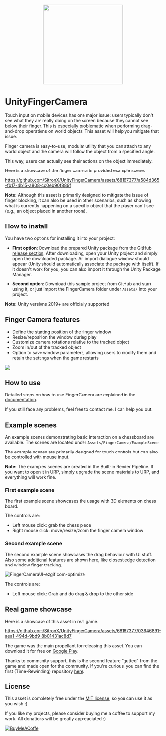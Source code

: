 </p>
<p align="center">
  <img src="https://github.com/SitronX/UnityFingerCamera/assets/68167377/b7beb545-99f5-470c-92be-368974e0068c" width=256/>
</p>

# UnityFingerCamera

Touch input on mobile devices has one major issue: users typically don't see what they are really doing on the screen because they cannot see below their finger. This is especially problematic when performing drag-and-drop operations on world objects. This asset will help you mitigate that issue.

Finger camera is easy-to-use, modular utility that you can attach to any world object and the camera will follow the object from a specified angle.

This way, users can actually see their actions on the object immediately.

Here is a showcase of the finger camera in provided example scene.

https://github.com/SitronX/UnityFingerCamera/assets/68167377/a584d365-fb17-4b15-a808-cc0eb90f889f

**Note:** Although this asset is primarily designed to mitigate the issue of finger blocking, it can also be used in other scenarios, such as showing what is currently happening on a specific object that the player can't see (e.g., an object placed in another room).

## How to install
You have two options for installing it into your project:

- **First option**: Download the prepared Unity package from the GitHub [release section](https://github.com/SitronX/UnityFingerCamera/releases). After downloading, open your Unity project and simply open the downloaded package. An import dialogue window should appear (Unity should automatically associate the package with itself). If it doesn't work for you, you can also import it through the Unity Package Manager.

- **Second option**: Download this sample project from GitHub and start using it, or just import the FingerCamera folder under `Assets/` into your project.

**Note:** Unity versions 2019+ are officially supported

## Finger Camera features

- Define the starting position of the finger window
- Resize/reposition the window during play
- Customize camera rotations relative to the tracked object
- Zoom in/out of the tracked object
- Option to save window parameters, allowing users to modify them and retain the settings when the game restarts

<img src="https://github.com/SitronX/UnityFingerCamera/assets/68167377/01c2bfb9-e21c-47ee-9eb8-4ca8639424fb"/>

## How to use

Detailed steps on how to use FingerCamera are explained in the [documentation](Documentation.md).

If you still face any problems, feel free to contact me. I can help you out.

## Example scenes

An example scenes demonstrating basic interaction on a chessboard are available. The scenes are located under `Assets/FingerCamera/ExampleScene`

The example scenes are primarily designed for touch controls but can also be controlled with mouse input.

**Note:** The examples scenes are created in the Built-in Render Pipeline. If you want to open it in URP, simply upgrade the scene materials to URP, and everything will work fine.

### First example scene
The first example scene showcases the usage with 3D elements on chess board.

The controls are:

  - Left mouse click: grab the chess piece
  - Right mouse click: move/resize/zoom the finger camera window

### Second example scene
The second example scene showcases the drag behaviour with UI stuff. Also some additional features are shown here, like closest edge detection and window finger tracking.

![FingerCameraUI-ezgif com-optimize](https://github.com/user-attachments/assets/9f0a7071-d3fb-4164-9856-b87cbe4ce7ca)

The controls are:

- Left mouse click: Grab and do drag & drop to the other side


## Real game showcase

Here is a showcase of this asset in real game.

https://github.com/SitronX/UnityFingerCamera/assets/68167377/03646891-aea1-494d-9bd9-8b01431ac8d7

The game was the main propellant for releasing this asset. You can download it for free on [Google Play](https://play.google.com/store/apps/details?id=com.SitronCOR.Forcel).

Thanks to community support, this is the second feature "gutted" from the game and made open for the community. If you're curious, you can find the first (Time-Rewinding) repository [here](https://github.com/SitronX/UnityTimeRewinder).

## License

This asset is completely free under the [MIT license](https://github.com/SitronX/UnityFingerCamera?tab=MIT-1-ov-file#readme), so you can use it as you wish :)

If you like my projects, please consider buying me a coffee to support my work. All donations will be greatly appreaciated :)

[![BuyMeACoffe](https://github.com/SitronX/UnityFingerCamera/assets/68167377/6559a423-bf31-4c14-96a5-10c0a907944f)](https://buymeacoffee.com/sitronx)
